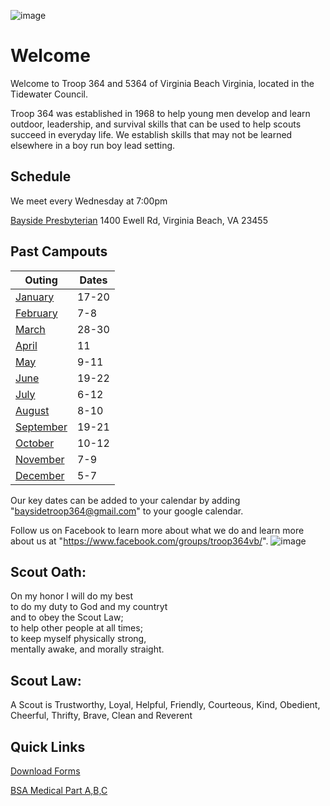 ![image](https://github.com/Troop-364/T364-web/assets/147009007/6f2c8eb4-e32a-4b68-a2a7-05ec42e8e617)


# Welcome
Welcome to Troop 364 and 5364 of Virginia Beach Virginia, located in the Tidewater Council.

Troop 364 was established in 1968 to help young men develop and learn outdoor, leadership, and survival skills that can be used to help scouts succeed in everyday life. We establish skills that may not be learned elsewhere in a boy run boy lead setting.


## Schedule
We meet every Wednesday at 7:00pm 

[Bayside Presbyterian](https://www.baysidepresby.org) 1400 Ewell Rd, Virginia Beach, VA 23455

## Past Campouts

|Outing   |Dates|
|------   |-----|
|[January](./campouts/January-Outing.md)  |17-20|
|[February](./campouts/February-Outing.md) |7-8|
|[March](./campouts/March-Outing.md)|28-30|
|[April](./campouts/April-Outing.md)|11|
|[May](./campouts/May-Outing.md)|9-11|
|[June](./campouts/June-Outing.md)|19-22|
|[July](./campouts/July-Outing-(Summer-Camp).md)|6-12|
|[August](./campouts/August-Outing.md)|8-10|
|[September](./campouts/September-Outing.md)|19-21|
|[October](./campouts/October-Outing.md)|10-12|
|[November](./campouts/November-Outing.md)|7-9|
|[December](./campouts/December-Outing.md)|5-7|

Our key dates can be added to your calendar by adding "baysidetroop364@gmail.com" to your google calendar.

Follow us on Facebook to learn more about what we do and learn more about us at "https://www.facebook.com/groups/troop364vb/".
![image](https://github.com/user-attachments/assets/5d910256-5c41-41af-9c0a-d784e86b21de)




## Scout Oath:
On my honor I will do my best\
to do my duty to God and my countryt\
and to obey the Scout Law;\
to help other people at all times;\
to keep myself physically strong,\
mentally awake, and morally straight.



## Scout Law: 
A Scout is Trustworthy, Loyal, Helpful, Friendly, Courteous, Kind, Obedient, Cheerful, Thrifty, Brave, Clean and Reverent

## Quick Links

[Download Forms](https://github.com/Troop-364/T364-web/tree/main/docs/forms)

[BSA Medical Part A,B,C](https://www.scouting.org/health-and-safety/ahmr/)
